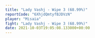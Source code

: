 ```yaml
---
title: "Lady Vashj - Wipe 3 (68.99%)"
reportCode: "6XhjdQmtyfBJDVzN"
player: "Misaia"
fight: "Lady Vashj - Wipe 3 (68.99%)"
date: 2021-10-03T19:05:08.133000+00:00
---
```

